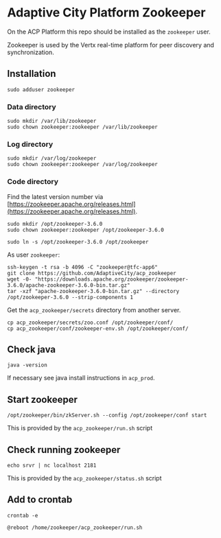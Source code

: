 # Adaptive City Platform Zookeeper

On the ACP Platform this repo should be installed as the `zookeeper` user.

Zookeeper is used by the Vertx real-time platform for peer discovery and synchronization.

## Installation

```
sudo adduser zookeeper
```
### Data directory
```
sudo mkdir /var/lib/zookeeper
sudo chown zookeeper:zookeeper /var/lib/zookeeper
```
### Log directory
```
sudo mkdir /var/log/zookeeper
sudo chown zookeeper:zookeeper /var/log/zookeeper
```
### Code directory

Find the latest version number via [https://zookeeper.apache.org/releases.html](https://zookeeper.apache.org/releases.html).
```
sudo mkdir /opt/zookeeper-3.6.0
sudo chown zookeeper:zookeeper /opt/zookeeper-3.6.0

sudo ln -s /opt/zookeeper-3.6.0 /opt/zookeeper

```
As user `zookeeper`:
```
ssh-keygen -t rsa -b 4096 -C "zookeeper@tfc-app6"
git clone https://github.com/AdaptiveCity/acp_zookeeper
wget -0- "https://downloads.apache.org/zookeeper/zookeeper-3.6.0/apache-zookeeper-3.6.0-bin.tar.gz"
tar -xzf "apache-zookeeper-3.6.0-bin.tar.gz" --directory /opt/zookeeper-3.6.0 --strip-components 1
```
Get the `acp_zookeeper/secrets` directory from another server.
```
cp acp_zookeeper/secrets/zoo.conf /opt/zookeeper/conf/
cp acp_zookeeper/conf/zookeeper-env.sh /opt/zookeeper/conf/
```
## Check java

```
java -version
```
If necessary see java install instructions in `acp_prod`.

## Start zookeeper
```
/opt/zookeeper/bin/zkServer.sh --config /opt/zookeeper/conf start
```
This is provided by the `acp_zookeeper/run.sh` script

## Check running zookeeper
```
echo srvr | nc localhost 2181
```
This is provided by the `acp_zookeeper/status.sh` script

## Add to crontab
```
crontab -e

@reboot /home/zookeeper/acp_zookeeper/run.sh
```
